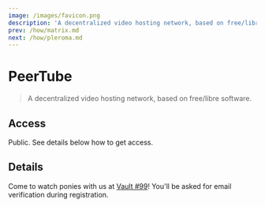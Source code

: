 ```yaml
---
image: /images/favicon.png
description: 'A decentralized video hosting network, based on free/libre software.'
prev: /how/matrix.md
next: /how/pleroma.md
---
```


# PeerTube

> A decentralized video hosting network, based on free/libre software.

## Access

Public. See details below how to get access.

## Details

Come to watch ponies with us at [Vault #99](https://vault.mle.party)! You'll be asked for email verification during registration.
